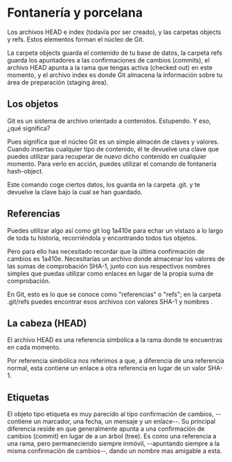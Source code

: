 # Fontanería y porcelana

Los archivos HEAD e index (todavía por ser creado), y las carpetas objects y refs. Estos elementos forman el núcleo de Git. 

La carpeta objects guarda el contenido de tu base de datos, la carpeta refs guarda los apuntadores a las confirmaciones de cambios (commits), el archivo HEAD apunta a la rama que tengas activa (checked out) en este momento, y el archivo index es donde Git almacena la información sobre tu área de preparación (staging área).

## Los objetos

Git es un sistema de archivo orientado a contenidos. Estupendo. Y eso, ¿qué significa? 

Pues significa que el núcleo Git es un simple almacén de claves y valores. Cuando insertas cualquier tipo de contenido, él te devuelve una clave que puedes utilizar para recuperar de nuevo dicho contenido en cualquier momento. Para verlo en acción, puedes utilizar el comando de fontanería hash-object.

Este comando coge ciertos datos, los guarda en la carpeta .git. y te devuelve la clave bajo la cual se han guardado. 

## Referencias

Puedes utilizar algo así como git log 1a410e para echar un vistazo a lo largo de toda tu historia, recorriéndola y encontrando todos tus objetos. 

Pero para ello has necesitado recordar que la última confirmación de cambios es 1a410e. Necesitarías un archivo donde almacenar los valores de las sumas de comprobación SHA-1, junto con sus respectivos nombres simples que puedas utilizar como enlaces en lugar de la propia suma de comprobación.

En Git, esto es lo que se conoce como "referencias" o "refs"; en la carpeta .git/refs puedes encontrar esos archivos con valores SHA-1 y nombres . 

## La cabeza (HEAD)

El archivo HEAD es una referencia simbólica a la rama donde te encuentras en cada momento. 

Por referencia simbólica nos referimos a que, a diferencia de una referencia normal, esta contiene un enlace a otra referencia en lugar de un valor SHA-1. 

## Etiquetas

El objeto tipo etiqueta es muy parecido al tipo confirmación de cambios, --contiene un marcador, una fecha, un mensaje y un enlace--. Su principal diferencia reside en que generalmente apunta a una confirmación de cambios (commit) en lugar de a un árbol (tree). Es como una referencia a una rama, pero permaneciendo siempre inmóvil, --apuntando siempre a la misma confirmación de cambios--, dando un nombre mas amigable a esta.